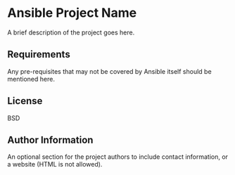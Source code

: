 Ansible Project Name
========

A brief description of the project goes here.

Requirements
------------

Any pre-requisites that may not be covered by Ansible itself should be mentioned here.

License
-------

BSD

Author Information
------------------

An optional section for the project authors to include contact information, or a website (HTML is not allowed).

